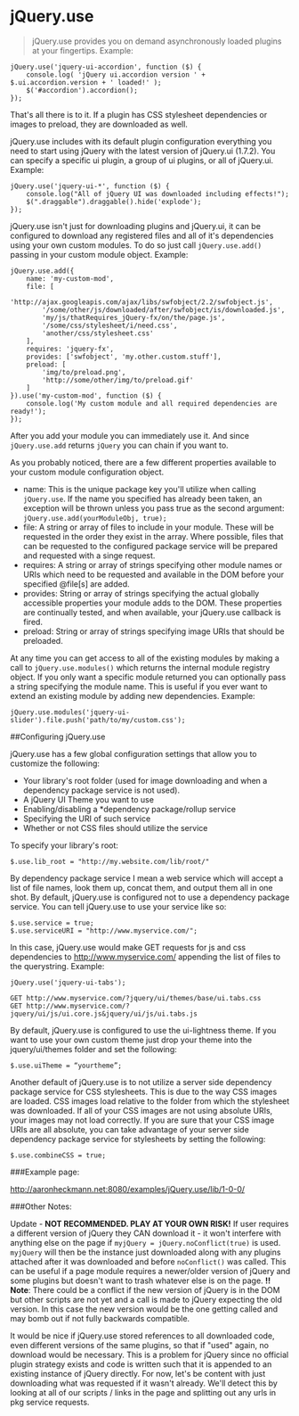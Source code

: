 # jQuery.use

> jQuery.use provides you on demand asynchronously loaded plugins at your fingertips. Example:

	jQuery.use('jquery-ui-accordion', function ($) {
    	console.log( 'jQuery ui.accordion version ' + $.ui.accordion.version + ' loaded!' );
    	$('#accordion').accordion();
	});

That's all there is to it. If a plugin has CSS stylesheet dependencies or images to preload, they are downloaded as well.

jQuery.use includes with its default plugin configuration everything you need to start using jQuery with the latest version of jQuery.ui (1.7.2). You can specify a specific ui plugin, a group of ui plugins, or all of jQuery.ui. 
Example:

	jQuery.use('jquery-ui-*', function ($) { 
		console.log("All of jQuery UI was downloaded including effects!");
		$(".draggable").draggable().hide('explode');
	});

jQuery.use isn't just for downloading plugins and jQuery.ui, it can be configured to download any registered files and all of it's dependencies using your own custom modules. To do so just call `jQuery.use.add()` passing in your custom module object. 
Example:

	jQuery.use.add({
		name: 'my-custom-mod',
		file: [
			'http://ajax.googleapis.com/ajax/libs/swfobject/2.2/swfobject.js',
			'/some/other/js/downloaded/after/swfobject/is/downloaded.js',
			'my/js/thatRequires_jQuery-fx/on/the/page.js',
			'/some/css/stylesheet/i/need.css',
			'another/css/stylesheet.css'
		],
		requires: 'jquery-fx',
		provides: ['swfobject', 'my.other.custom.stuff'],
		preload: [
			'img/to/preload.png',
			'http://some/other/img/to/preload.gif'
		]
	}).use('my-custom-mod', function ($) {
		console.log('My custom module and all required dependencies are ready!');
	});

After you add your module you can immediately use it. And since `jQuery.use.add` returns `jQuery` you can chain if you want to.

As you probably noticed, there are a few different properties available to your custom module configuration object.

- 	name: This is the unique package key you'll utilize when calling `jQuery.use`. If the name you specified has already been taken, an exception will be thrown unless you pass true as the second argument: `jQuery.use.add(yourModuleObj, true);`
- 	file: A string or array of files to include in your module. These will be requested in the order they exist in the array. Where possible, files that can be requested to the configured package service will be prepared and requested with a singe request. 
- 	requires: A string or array of strings specifying other module names or URIs which need to be requested and available in the DOM before your specified @file[s] are added.
- 	provides: String or array of strings specifying the actual globally accessible properties your module adds to the DOM. These properties are continually tested, and when available, your jQuery.use callback is fired. 
- 	preload: String or array of strings specifying image URIs that should be preloaded.

At any time you can get access to all of the existing modules by making a call to `jQuery.use.modules()` which returns the internal module registry object. If you only want a specific module returned you can optionally pass a string specifying the module name. This is useful if you ever want to extend an existing module by adding new dependencies. 
Example:

	jQuery.use.modules('jquery-ui-slider').file.push('path/to/my/custom.css');
 

##Configuring jQuery.use 

jQuery.use has a few global configuration settings that allow you to customize the following:

- 	Your library's root folder (used for image downloading and when a dependency package service is not used).
- 	A jQuery UI Theme you want to use
- 	Enabling/disabling a *dependency package/rollup service
- 	Specifying the URI of such service
- 	Whether or not CSS files should utilize the service

To specify your library's root:
 
	$.use.lib_root = "http://my.website.com/lib/root/"

By dependency package service I mean a web service which will accept a list of file names, look them up, concat them, and output them all in one shot. By default, jQuery.use is configured not to use a dependency package service. You can tell jQuery.use to use your service like so:
 
	$.use.service = true;
	$.use.serviceURI = "http://www.myservice.com/";

In this case, jQuery.use would make GET requests for js and css dependencies to http://www.myservice.com/ appending the list of files to the querystring. 
Example:

	jQuery.use('jquery-ui-tabs');

	GET http://www.myservice.com/?jquery/ui/themes/base/ui.tabs.css
	GET http://www.myservice.com/?jquery/ui/js/ui.core.js&jquery/ui/js/ui.tabs.js
 

By default, jQuery.use is configured to use the ui-lightness theme. If you want to use your own custom theme just drop your theme into the jquery/ui/themes folder and set the following:

	$.use.uiTheme = “yourtheme”;


Another default of jQuery.use is to not utilize a server side dependency package service for CSS stylesheets. This is due to the way CSS images are loaded. CSS images load relative to the folder from which the stylesheet was downloaded. If all of your CSS images are not using absolute URIs, your images may not load correctly. If you are sure that your CSS image URIs are all absolute, you can take advantage of your server side dependency package service for stylesheets by setting the following:

	$.use.combineCSS = true;

###Example page:

http://aaronheckmann.net:8080/examples/jQuery.use/lib/1-0-0/

###Other Notes:

Update - **NOT RECOMMENDED. PLAY AT YOUR OWN RISK!**
If user requires a different version of jQuery they CAN download it - it won't interfere with anything else on the page if `myjQuery = jQuery.noConflict(true)` is used. `myjQuery` will then be the instance just downloaded along with any plugins attached after it was downloaded and before `noConflict()` was called. This can be useful if a page module requires a newer/older version of jQuery and some plugins but doesn't want to trash whatever else is on the page. **!! Note**: There could be a conflict if the new version of jQuery is in the DOM but other scripts are not yet and a call is made to jQuery expecting the old version. In this case the new version would be the one getting called and may bomb out if not fully backwards compatible.

It would be nice if jQuery.use stored references to all downloaded code, even different versions of the same plugins, so that if "used" again, no download would be necessary. This is a problem for jQuery since no official plugin strategy exists and code is written such that it is appended to an existing instance of jQuery directly. For now, let's be content with just downloading what was requested if it wasn't already. We'll detect this by looking at all of our scripts / links in the page and splitting out any urls in pkg service requests.